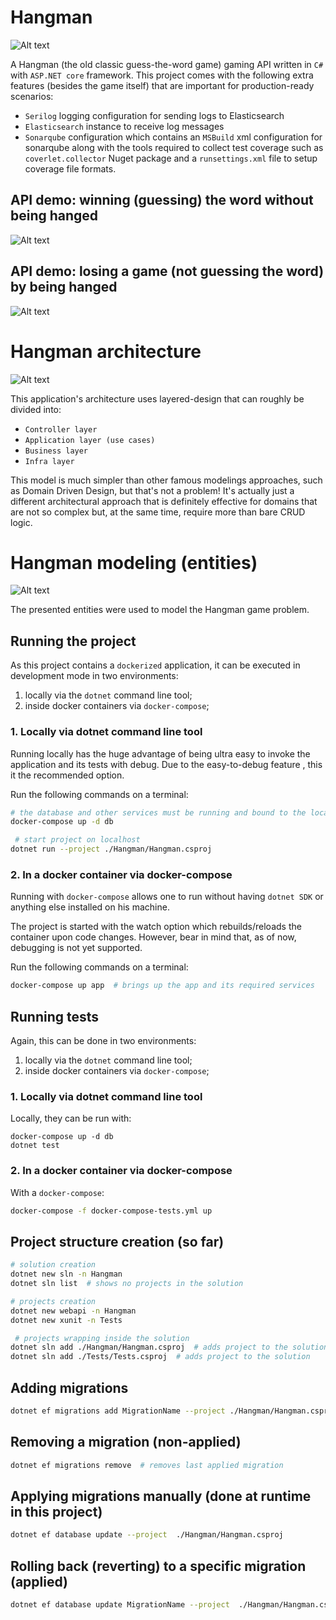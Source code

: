 # Hangman

![Alt text](Docs/Img/HangmanLogo.png)

A Hangman (the old classic guess-the-word game) gaming API written in `C#` with `ASP.NET core` framework. This project comes with the following extra features (besides the game itself) that are important for production-ready scenarios:

- `Serilog` logging configuration for sending logs to Elasticsearch
- `Elasticsearch` instance to receive log messages
- `Sonarqube` configuration which contains an `MSBuild` xml configuration for sonarqube along with the tools required to collect test coverage such as `coverlet.collector` Nuget package and a `runsettings.xml` file to setup coverage file formats.

## API demo: winning (guessing) the word without being hanged

![Alt text](Docs/Gif/PlayerWin.gif)

## API demo: losing a game (not guessing the word) by being hanged

![Alt text](Docs/Gif/PlayerLoss.gif)

# Hangman architecture

![Alt text](Docs/Img/ApplicationCodeArchictecture.png)

This application's architecture uses layered-design that can roughly be divided into:

- `Controller layer`
- `Application layer (use cases)`
- `Business layer`
- `Infra layer`

This model is much simpler than other famous modelings approaches, such as Domain Driven Design, but that's not a problem! It's actually just a different architectural approach that is definitely effective for domains that are not so complex but, at the same time, require more than bare CRUD logic.

# Hangman modeling (entities)

![Alt text](Docs/Img/HangmanModeling.png)

The presented entities were used to model the Hangman game problem.

## Running the project

As this project contains a `dockerized` application, it can be executed in development mode in two environments:

1. locally via the `dotnet` command line tool;
2. inside docker containers via `docker-compose`;

### 1. Locally via dotnet command line tool

Running locally has the huge advantage of being ultra easy to invoke the application and its tests with
debug. Due to the easy-to-debug feature , this it the recommended option.

Run the following commands on a terminal:

```bash
# the database and other services must be running and bound to the localhost's port
docker-compose up -d db

 # start project on localhost
dotnet run --project ./Hangman/Hangman.csproj
```

### 2. In a docker container via docker-compose

Running with `docker-compose` allows one to run without having `dotnet SDK` or anything else installed on his machine.

The project is started with the watch option which rebuilds/reloads the container upon code changes. However, bear in mind that, as of now, debugging is not yet supported.

Run the following commands on a terminal:

```bash
docker-compose up app  # brings up the app and its required services
```

## Running tests

Again, this can be done in two environments:

1. locally via the `dotnet` command line tool;
2. inside docker containers via `docker-compose`;

### 1. Locally via dotnet command line tool

Locally, they can be run with:

```
docker-compose up -d db
dotnet test
```

### 2. In a docker container via docker-compose

With a `docker-compose`:

```bash
docker-compose -f docker-compose-tests.yml up
```

## Project structure creation (so far)

```bash
# solution creation
dotnet new sln -n Hangman
dotnet sln list  # shows no projects in the solution

# projects creation
dotnet new webapi -n Hangman
dotnet new xunit -n Tests

 # projects wrapping inside the solution
dotnet sln add ./Hangman/Hangman.csproj  # adds project to the solution
dotnet sln add ./Tests/Tests.csproj  # adds project to the solution
```

## Adding migrations

```bash
dotnet ef migrations add MigrationName --project ./Hangman/Hangman.csproj --context HangmanDbContext -v
```

## Removing a migration (non-applied)

```bash
dotnet ef migrations remove  # removes last applied migration
```

## Applying migrations manually (done at runtime in this project)

```bash
dotnet ef database update --project  ./Hangman/Hangman.csproj
```

## Rolling back (reverting) to a specific migration (applied)

```bash
dotnet ef database update MigrationName --project  ./Hangman/Hangman.csproj
```
